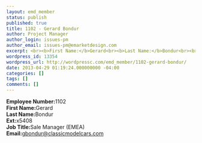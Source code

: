 ```yaml
---
layout: emd_member
status: publish
published: true
title: 1102 - Gerard Bondur
author: Project Manager
author_login: issues-pm
author_email: issues-pm@emarketdesign.com
excerpt: <br><b>First Name:</b>Gerard<br><b>Last Name:</b>Bondur<br><b>Ext:</b>x5408
wordpress_id: 13354
wordpress_url: http://wordpressc.com/emd_member/1102-gerard-bondur/
date: 2013-04-29 01:19:24.000000000 -04:00
categories: []
tags: []
comments: []
---
```

<b>Employee Number:</b>1102<br><b>First Name:</b>Gerard<br><b>Last Name:</b>Bondur<br><b>Ext:</b>x5408<br><b>Job Title:</b>Sale Manager (EMEA)<br><b>Email:</b>gbondur@classicmodelcars.com
